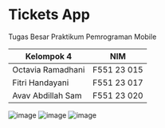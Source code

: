 # Tickets App
Tugas Besar Praktikum Pemrograman Mobile


| Kelompok 4              | NIM         |
|---------------------|-------------|
| Octavia Ramadhani       | F551 23 015       |
| Fitri Handayani       | F551 23 017       |
| Avav Abdillah Sam       | F551 23 020       |


![image](https://github.com/user-attachments/assets/9ce8816a-e36c-47d2-a5fd-558b98b42e77)
![image](https://github.com/user-attachments/assets/428022ca-457b-4b50-b4ec-ec340a5f5f4f)
![image](https://github.com/user-attachments/assets/51e97efb-f862-4a86-afcc-a18201d963f2)
